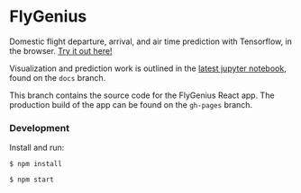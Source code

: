 # FlyGenius

Domestic flight departure, arrival, and air time prediction with Tensorflow, in the browser. [Try it out here!](https://flygeni.us)

Visualization and prediction work is outlined in the [latest jupyter notebook](https://github.com/CBR0MS/flightTimeModel/blob/docs/Flight%20Time%20Modeling.ipynb), found on the `docs` branch.

This branch contains the source code for the FlyGenius React app. The production build of the app can be found on the `gh-pages` branch. 

### Development 

Install and run: 

```$ npm install ```

```$ npm start ```

